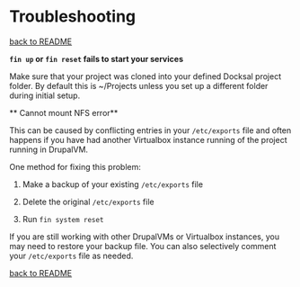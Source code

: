 # Troubleshooting
[back to README](../README.md)

**```fin up``` or ```fin reset``` fails to start your services**

Make sure that your project was cloned into your defined Docksal project folder. By default this is ~/Projects unless you set up a different folder during initial setup. 

** Cannot mount NFS error**

This can be caused by conflicting entries in your ```/etc/exports``` file and often happens if you have had another Virtualbox instance running of the project running in DrupalVM. 

One method for fixing this problem:

1. Make a backup of your existing ```/etc/exports``` file

2. Delete the original ```/etc/exports``` file

3. Run ```fin system reset```

If you are still working with other DrupalVMs or Virtualbox instances, you may need to restore your backup file. You can also selectively comment your ```/etc/exports``` file as needed.

[back to README](../README.md)